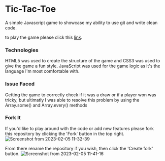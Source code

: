 # Tic-Tac-Toe
A simple Javascript game to showcase my ability to use git and write clean code.

to play the game please click this [link](https://luisfranco12.github.io/Tic-Tac-Toe/).

### Technologies 
HTML5 was used to create the structure of the game and CSS3 was used to give the game a fun style. JavaScript was used for the game logic as it's the language I'm most comfortable with.

### Issue Faced
Getting the game to correctly check if it was a draw or if a player won was tricky, but ultimatly I was able to resolve this problem by using the Array.some() and Array.every() methods

### Fork It
If you'd like to play around with the code or add new features please fork this repository by clicking the 'Fork' button in the top right.
![Screenshot from 2023-02-05 11-32-39](https://user-images.githubusercontent.com/108766758/216840515-98c6c76b-f3ce-46ac-a6e9-e83803358baf.png)

From there rename the repository if you wish, then click the 'Create fork' button.
![Screenshot from 2023-02-05 11-41-16](https://user-images.githubusercontent.com/108766758/216840552-6e44e7d4-47c4-4a96-b9b5-43f8c9abf049.png)
